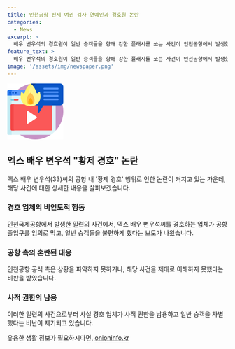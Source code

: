 ```yaml
---
title: 인천공항 전세 여권 검사 연예인과 경호원 논란
categories:
  - News
excerpt: >
  배우 변우석의 경호원이 일반 승객들을 향해 강한 플래시를 쏘는 사건이 인천공항에서 발생했다. 이로 인해 공항 입구가 임의로 막히고, 승객들이 불편을 겪었다. 공항 관계자는 상황을 파악하지 못하거나 책임 회피하는 모습을 보였고, 인권위는 조사에 착수할 것을 밝혔다. 이러한 논란은 유명인들이 공공장소에서 특혜를 받는 사례들과 관련해 빈발되고 있으며, 사설 경호 업체의 행동에 대한 강요죄 소지와 인권 침해의 가능성이 제기되고 있다.
feature_text: >
  배우 변우석의 경호원이 일반 승객들을 향해 강한 플래시를 쏘는 사건이 인천공항에서 발생했다. 이로 인해 공항 입구가 임의로 막히고, 승객들이 불편을 겪었다. 공항 관계자는 상황을 파악하지 못하거나 책임 회피하는 모습을 보였고, 인권위는 조사에 착수할 것을 밝혔다. 이러한 논란은 유명인들이 공공장소에서 특혜를 받는 사례들과 관련해 빈발되고 있으며, 사설 경호 업체의 행동에 대한 강요죄 소지와 인권 침해의 가능성이 제기되고 있다.
image: '/assets/img/newspaper.png'
---
```


<p><img src="/assets/img/news.png" alt="rentncar 속보" /></p>

<h2 data-ke-size="size26">엑스 배우 변우석 "황제 경호" 논란</h2>

<p data-ke-size="size16">엑스 배우 변우석(33)씨의 공항 내 '황제 경호' 행위로 인한 논란이 커지고 있는 가운데, 해당 사건에 대한 상세한 내용을 살펴보겠습니다.</p>

<h3><b>경호 업체의 비인도적 행동</b></h3>

<p data-ke-size="size16">인천국제공항에서 발생한 일련의 사건에서, 엑스 배우 변우석씨를 경호하는 업체가 공항 출입구를 임의로 막고, 일반 승객들을 불편하게 했다는 보도가 나왔습니다.</p>

<h3><b>공항 측의 혼란된 대응</b></h3>

<p data-ke-size="size16">인천공항 공식 측은 상황을 파악하지 못하거나, 해당 사건을 제대로 이해하지 못했다는 비판을 받았습니다.</p>

<h3><b>사적 권한의 남용</b></h3>

<p data-ke-size="size16">이러한 일련의 사건으로부터 사설 경호 업체가 사적 권한을 남용하고 일반 승객을 차별했다는 비난이 제기되고 있습니다.</p>
유용한 생활 정보가 필요하시다면, <a href="https://onioninfo.kr" rel="dofollow">onioninfo.kr</a>


